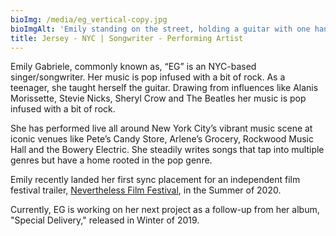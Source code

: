 ```yaml
---
bioImg: /media/eg_vertical-copy.jpg
bioImgAlt: 'Emily standing on the street, holding a guitar with one hand'
title: Jersey - NYC | Songwriter - Performing Artist
---
```

Emily Gabriele, commonly known as, “EG” is an NYC-based singer/songwriter. Her music is pop infused with a bit of rock. As a teenager, she taught herself the guitar. Drawing from influences like Alanis Morissette, Stevie Nicks, Sheryl Crow and The Beatles her music is pop infused with a bit of rock. 

She has performed live all around New York City’s vibrant music scene at iconic venues like Pete’s Candy Store, Arlene’s Grocery, Rockwood Music Hall and the Bowery Electric. She steadily writes songs that tap into multiple genres but have a home rooted in the pop genre.

Emily recently landed her first sync placement for an independent film festival trailer, [Nevertheless Film Festival](https://vimeo.com/427415383), in the Summer of 2020.

Currently, EG is working on her next project as a follow-up from her album, "Special Delivery," released in Winter of 2019.
